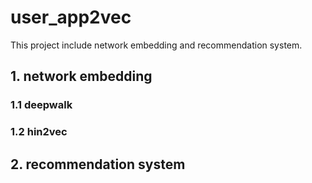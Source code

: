 # user_app2vec
This project include network embedding and recommendation system.
## 1. network embedding
### 1.1 deepwalk
### 1.2 hin2vec

## 2. recommendation system